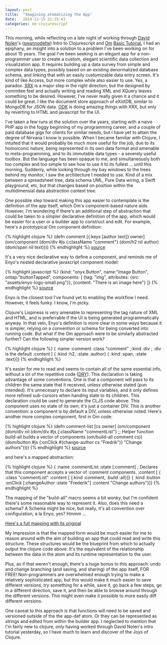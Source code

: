 ```yaml
---
layout: post
title:  "Imagining atomatizing the App"
date:   2014-12-15 21:35:43
categories: om clojurescript
---
```


This morning, while reflecting on a late night of working through [David Nolen](https://swannodette.github.io)'s ([swannodette](https://github.com/swannodette)) Intro to Clojurescript and [Om][om] [Basic Tutorial][om-tut], I had an epiphany, an insight into a solution to a problem I've been working on for about 15 years.  The goal I've been seeking is an elegant app for a non-programmer user to create a custom, elegant scientific data collection and visualization app.  It requires building up a data survey from simple and complex data types, possibly based on an existing denormalized database schema, and linking that with an easily customizable data entry screen.  It's kind of like Access, but more complex while also easier to use.  Yes, a paradox.  [XRX](https://en.wikipedia.org/wiki/XRX_%28web_application_architecture%29) is a major step in the right direction, but the designed by commitee feel and actually writing and reading XML and XQuery leaves something to be desired.  However, I've never really given it a chance and it could be great.  I like the document store approach of eXistDB, similar to MongoDB for JSON data.  [ODK](https://opendatakit.org/) is doing amazing things with XRX, but only by reverting to HTML and javascript for the UI.

I've taken a few runs at the solution over the years, starting with a naive PHP app in the foggy beginning of my programming career, and a couple of paid database gigs for clients for similar needs, but I have yet to attain the degree of Nirvana I know is possible.  When I became familiar with Clojure, I intuited that it would probably be much more useful for the job, due to its homoiconic nature, being represented in its own data format and amenable to meta-programming, and to its immutable data types - a severely useful toolbox.  But the language has been opaque to me, and simultaneously both too complex and too simple to see how to use it to its fullest ... until this morning.  Suddenly, while looking through my bay windows to the trees behind my monitor, I saw the architecture I needed to use.  Kind of a mix between a spreadsheet tree, data schema UML, Pure Data wiring, a Swift playground, etc, but that changes based on position within the multidimensial data abstraction context tree.

One possible step toward making this app easier to contemplate is the definition of the app itself, which Om's component-based nature aids.  However, I'm wondering if there's an additional step of abstraction that could be taken to a simpler declarative definition of the app, which would be easier for a user or a builder app to construct and edit.  For example, here's a prototypical Om component definition:

{% highlight clojure %}
(defn comment [{:keys [author text]} owner]
  (om/component
    (dom/div #js {:className "comment"}
      (dom/h2 nil author)
      (dom/span nil text))))
{% endhighlight %}
[source][fredyr-gist]

It's a very nice declarative way to define a component, and reminds me of Enyo's nested declarative javascript component model:

{% highlight javascript %}
{kind: "onyx.Button", name:"Image Button", ontap:"buttonTapped", components: [
  {tag: "img", attributes: {src: "assets/enyo-logo-small.png"}},
  {content: "There is an image here"}
]}
{% endhighlight %}
[source][enyo]

Enyo is the closest tool I've found yet to enabling the workflow I need.  However, it feels funky.  I know, I'm picky.

Clojure's Lispiness is very amenable to representing the tag nature of XML and HTML, and is preferrable if the UI is being generated programmatically anyway.  In that vein, Enyo's definition is more clear in some ways because it is simpler, relying on a convention or schema for being converted into running code.  But what if the Om approach were to be similarly abstracted further?  Can the following simpler version work?

{% highlight clojure %}
{ :name :comment
  :class "comment"
  ;:kind :div ; :div is the default
  :content [
   { :kind :h2, :state :author}
   { :kind :span, :state :text}]}
{% endhighlight %}

It's easier for me to read and seems to contain all of the same essential info, without a lot of the repetitive code ([DRY](https://en.wikipedia.org/wiki/Don%27t_repeat_yourself)).  This declaration is taking advantage of some conventions.  One is that a component will pass to its children the same state that it received, unless otherwise stated (pun intended).  It's unnecesary to declare its input variables, and it only defines more refined sub-cursors when handing state to its children.  This declaration could be used to generate the CLJS code above.  This component uses no state of its own; it's just a container DIV.  This is another convention: a component is by default a DIV, unless otherwise noted.  Here's another more complex component, first in Om code:

{% highlight clojure %}
(defn comment-list [cs owner]
  (om/component
    (dom/div nil
      (dom/div #js {:className "commentList"}
        ;; Helper function build-all builds a vector of components
        (om/build-all comment cs))
      (dom/button #js
        {:onClick #(change-author cs "Fredrik")}
        "Change authors"))))
{% endhighlight %}
[source][fredyr-gist]

and here's a mapped abstraction:

{% highlight clojure %}
{ :name :commentList
  :state [:comment] ; Declares that this component accepts a vector of :comment components.
  :content [
    { :class "commentList"
      :content [
        {:kind :comment, :build :all}]}
    { :kind :button
      :onClick [:changeAuthor :state "Frederik"]
      :content "Change authors"}]}
{% endhighlight %}

The mapping of the "build-all" macro seems a bit wonky, but I'm confident there's some reasonable way to represent it.  Also, does this need a schema?  A Schema might be nice, but really, it's all convention over configuration, a la Enyo, yes?  Hmmm ... 

[Here's a full mapping with its original](https://gist.github.com/thos37/2d3dae5ce298f8a952b8)

My impression is that the mapped form would be much easier for me to reason around with the aim of building an app that could read and write this structure.  These structures would be the blueprint from which to actually output the clojure code above.  It's the equivalent of the relationship between the data in the atom and its runtime representation to the user.

Plus, as if that weren't enough, there's a huge bonus to this approach: undo and change branching (and saving, and sharing) of the app itself, FOR FREE!  Non-programmers are overwhelmed enough trying to make a relatively sophisticated app, but this would make it much easier to save different versions, try something for a while, save it, go back a few steps, go in a different direction, save it, and then be able to browse around through the different versions.  This might even make it possible to more easily diff different versions.

One caveat to this approach is that functions will need to be saved and versioned outside of the the app-def atom.  Or they can be represented as strings and edited from within the builder app.  I neglected to mention that I'm fairly new to clojure, only having worked through David Nolen's intro tutorial yesterday, so I have much to learn and discover of the Joys of Clojure.


[fredyr-gist]:      https://gist.github.com/fredyr/8460923
[enyo]:   https://github.com/enyojs/onyx/blob/master/samples/ButtonSample.js
[om]: https://github.com/swannodette/om
[om-tut]: https://github.com/swannodette/om/wiki/Basic-Tutorial
